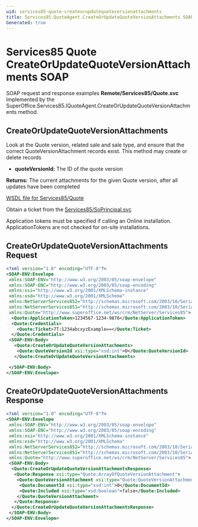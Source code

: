 ```yaml
---
uid: services85-quote-createorupdatequoteversionattachments
title: Services85.QuoteAgent.CreateOrUpdateQuoteVersionAttachments SOAP
Generated: true
---
```


# Services85 Quote CreateOrUpdateQuoteVersionAttachments SOAP

SOAP request and response examples **Remote/Services85/Quote.svc**
Implemented by the <see cref="M:SuperOffice.Services85.IQuoteAgent.CreateOrUpdateQuoteVersionAttachments">SuperOffice.Services85.IQuoteAgent.CreateOrUpdateQuoteVersionAttachments</see> method.

## CreateOrUpdateQuoteVersionAttachments

Look at the Quote version, related sale and sale type, and ensure that the correct QuoteVersionAttachment records exist. This method may create or delete records

* **quoteVersionId:** The ID of the quote version

**Returns:** The current attachments for the given Quote version, after all updates have been completed


[WSDL file for Services85/Quote](../Services85-Quote.md)

Obtain a ticket from the [Services85/SoPrincipal.svc](../SoPrincipal/SoPrincipal.md)

Application tokens must be specified if calling an Online installation. ApplicationTokens are not checked for on-site installations.

## CreateOrUpdateQuoteVersionAttachments Request

```xml
<?xml version="1.0" encoding="UTF-8"?>
<SOAP-ENV:Envelope
 xmlns:SOAP-ENV="http://www.w3.org/2003/05/soap-envelope"
 xmlns:SOAP-ENC="http://www.w3.org/2003/05/soap-encoding"
 xmlns:xsi="http://www.w3.org/2001/XMLSchema-instance"
 xmlns:xsd="http://www.w3.org/2001/XMLSchema"
 xmlns:NetServerServices852="http://schemas.microsoft.com/2003/10/Serialization/Arrays"
 xmlns:NetServerServices851="http://schemas.microsoft.com/2003/10/Serialization/"
 xmlns:Quote="http://www.superoffice.net/ws/crm/NetServer/Services85">
  <Quote:ApplicationToken>1234567-1234-9876</Quote:ApplicationToken>
  <Quote:Credentials>
    <Quote:Ticket>7T:1234abcxyzExample==</Quote:Ticket>
  </Quote:Credentials>
 <SOAP-ENV:Body>
   <Quote:CreateOrUpdateQuoteVersionAttachments>
    <Quote:QuoteVersionId xsi:type="xsd:int">0</Quote:QuoteVersionId>
   </Quote:CreateOrUpdateQuoteVersionAttachments>

 </SOAP-ENV:Body>
</SOAP-ENV:Envelope>

```


## CreateOrUpdateQuoteVersionAttachments Response

```xml
<?xml version="1.0" encoding="UTF-8"?>
<SOAP-ENV:Envelope
 xmlns:SOAP-ENV="http://www.w3.org/2003/05/soap-envelope"
 xmlns:SOAP-ENC="http://www.w3.org/2003/05/soap-encoding"
 xmlns:xsi="http://www.w3.org/2001/XMLSchema-instance"
 xmlns:xsd="http://www.w3.org/2001/XMLSchema"
 xmlns:NetServerServices852="http://schemas.microsoft.com/2003/10/Serialization/Arrays"
 xmlns:NetServerServices851="http://schemas.microsoft.com/2003/10/Serialization/"
 xmlns:Quote="http://www.superoffice.net/ws/crm/NetServer/Services85">
 <SOAP-ENV:Body>
  <Quote:CreateOrUpdateQuoteVersionAttachmentsResponse>
   <Quote:Response xsi:type="Quote:ArrayOfQuoteVersionAttachment">
    <Quote:QuoteVersionAttachment xsi:type="Quote:QuoteVersionAttachment">
     <Quote:DocumentId xsi:type="xsd:int">0</Quote:DocumentId>
     <Quote:Included xsi:type="xsd:boolean">false</Quote:Included>
    </Quote:QuoteVersionAttachment>
   </Quote:Response>
  </Quote:CreateOrUpdateQuoteVersionAttachmentsResponse>
 </SOAP-ENV:Body>
</SOAP-ENV:Envelope>

```

